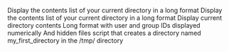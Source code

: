  Display the contents list of your current directory in a long format
Display the contents list of your current directory in a long format
Display current directory contents Long format with user and group IDs displayed numerically And hidden files
 script that creates a directory named my_first_directory in the /tmp/ directory
